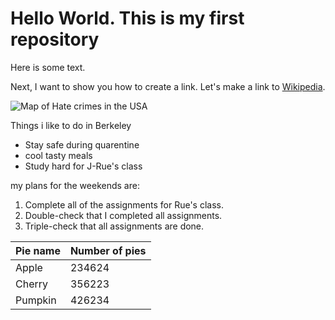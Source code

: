 # Hello World. This is my first repository

Here is some text.

Next, I want to show you how to create a link. Let's make a link to [Wikipedia](https://wikipedia.org/).

![Map of Hate crimes in the USA](https://docs.google.com/spreadsheets/d/e/2PACX-1vThnkODyefISbO1PmW7kF393azqE5C0-hrwa_NavnKin6P8DlQ5F79tbWO58mwuw9KH1w_48QnpVCE9/pubchart?oid=274837113&format=image)

Things i like to do in Berkeley

* Stay safe during quarentine
* cool tasty meals
* Study hard for J-Rue's class

my plans for the weekends are:

1. Complete all of the assignments for Rue's class.
2. Double-check that I completed all assignments.
3. Triple-check that all assignments are done.

| Pie name | Number of pies |
|----------|----------------|
| Apple    | 234624         |
| Cherry   | 356223         |
| Pumpkin  | 426234         |


